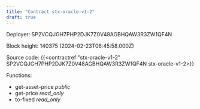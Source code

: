 ```yaml
---
title: "Contract stx-oracle-v1-2"
draft: true
---
```

Deployer: SP2VCQJGH7PHP2DJK7Z0V48AGBHQAW3R3ZW1QF4N


 



Block height: 140375 (2024-02-23T06:45:58.000Z)

Source code: {{<contractref "stx-oracle-v1-2" SP2VCQJGH7PHP2DJK7Z0V48AGBHQAW3R3ZW1QF4N stx-oracle-v1-2>}}

Functions:

* get-asset-price _public_
* get-price _read_only_
* to-fixed _read_only_
